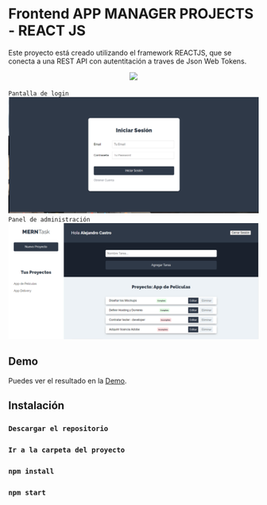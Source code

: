 # Frontend APP MANAGER PROJECTS - REACT JS 

Este proyecto está creado utilizando el framework REACTJS, que se conecta a una REST API con autentitación a traves de Json Web Tokens.
<p align="center"><img src="https://elevatecnologia.com/wp-content/uploads/2020/11/%C2%BFComo-es-beneficioso-ReactJS.jpg" width="400"></p>


 `Pantalla de login`
![](screen-login.PNG)
 `Panel de administración`
![](screen-panel.PNG)


## Demo
Puedes ver el resultado en la [Demo](https://projects-app.netlify.app/).

## Instalación 
### `Descargar el repositorio`
### `Ir a la carpeta del proyecto`
### `npm install`
### `npm start`



